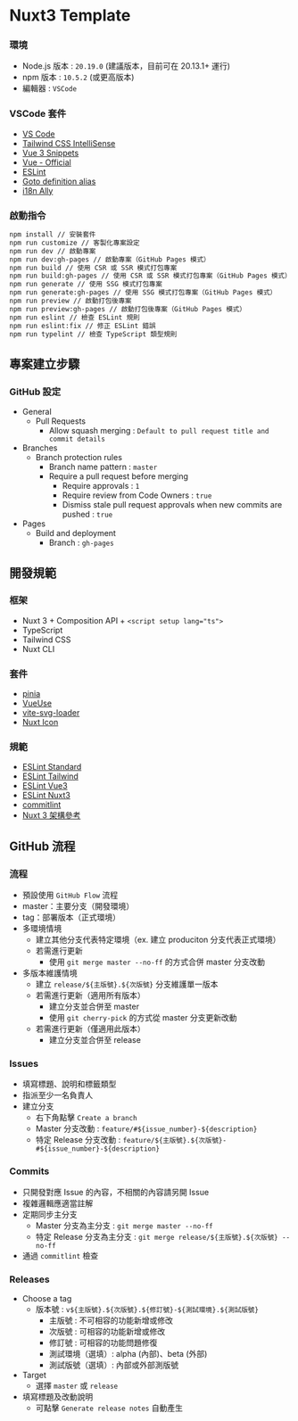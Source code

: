 # **Nuxt3 Template**

### 環境
- Node.js 版本 : `20.19.0` (建議版本，目前可在 20.13.1+ 運行)
- npm 版本 : `10.5.2` (或更高版本)
- 編輯器 : `VSCode`

### VSCode 套件
- [VS Code](https://code.visualstudio.com/)
- [Tailwind CSS IntelliSense](https://marketplace.visualstudio.com/items?itemName=bradlc.vscode-tailwindcss)
- [Vue 3 Snippets](https://marketplace.visualstudio.com/items?itemName=hollowtree.vue-snippets)
- [Vue - Official](https://marketplace.visualstudio.com/items?itemName=Vue.volar)
- [ESLint](https://marketplace.visualstudio.com/items?itemName=dbaeumer.vscode-eslint)
- [Goto definition alias](https://marketplace.visualstudio.com/items?itemName=antfu.goto-alias)
- [i18n Ally](https://marketplace.cursorapi.com/items/?itemName=lokalise.i18n-ally)

### 啟動指令
```bash
npm install // 安裝套件
npm run customize // 客製化專案設定
npm run dev // 啟動專案
npm run dev:gh-pages // 啟動專案（GitHub Pages 模式）
npm run build // 使用 CSR 或 SSR 模式打包專案
npm run build:gh-pages // 使用 CSR 或 SSR 模式打包專案（GitHub Pages 模式）
npm run generate // 使用 SSG 模式打包專案
npm run generate:gh-pages // 使用 SSG 模式打包專案（GitHub Pages 模式）
npm run preview // 啟動打包後專案
npm run preview:gh-pages // 啟動打包後專案（GitHub Pages 模式）
npm run eslint // 檢查 ESLint 規則
npm run eslint:fix // 修正 ESLint 錯誤
npm run typelint // 檢查 TypeScript 類型規則
```

## 專案建立步驟

### GitHub 設定
- General
  - Pull Requests
    - Allow squash merging : `Default to pull request title and commit details`
- Branches
  - Branch protection rules
    - Branch name pattern : `master`
    - Require a pull request before merging
      - Require approvals : `1`
      - Require review from Code Owners : `true`
      - Dismiss stale pull request approvals when new commits are pushed : `true`
- Pages
  - Build and deployment
    - Branch : `gh-pages`

## 開發規範

### 框架
- Nuxt 3 + Composition API + `<script setup lang="ts">`
- TypeScript
- Tailwind CSS
- Nuxt CLI

### 套件
- [pinia](https://pinia.vuejs.org/)
- [VueUse](https://vueuse.org/)
- [vite-svg-loader](https://github.com/jpkleemans/vite-svg-loader)
- [Nuxt Icon](https://github.com/nuxt/icon)

### 規範
- [ESLint Standard](https://standardjs.com/readme-zhtw.html)
- [ESLint Tailwind](https://github.com/francoismassart/eslint-plugin-tailwindcss)
- [ESLint Vue3](https://eslint.vuejs.org/rules/)
- [ESLint Nuxt3](https://github.com/nuxt/eslint-plugin-nuxt)
- [commitlint](https://github.com/conventional-changelog/commitlint/tree/master/%40commitlint/config-conventional)
- [Nuxt 3 架構參考](https://nuxt.com/docs/guide/directory-structure/app)

## GitHub 流程

### 流程
- 預設使用 `GitHub Flow` 流程
- master：主要分支（開發環境）
- tag：部署版本（正式環境）
- 多環境情境
  - 建立其他分支代表特定環境（ex. 建立 produciton 分支代表正式環境）
  - 若需進行更新
    - 使用 `git merge master --no-ff` 的方式合併 master 分支改動
- 多版本維護情境
  - 建立 `release/${主版號}.${次版號}` 分支維護單一版本
  - 若需進行更新（適用所有版本）
    - 建立分支並合併至 master
    - 使用 `git cherry-pick` 的方式從 master 分支更新改動
  - 若需進行更新（僅適用此版本）
    - 建立分支並合併至 release

### Issues
- 填寫標題、說明和標籤類型
- 指派至少一名負責人
- 建立分支
  - 右下角點擊 `Create a branch`
  - Master 分支改動 : `feature/#${issue_number}-${description}`
  - 特定 Release 分支改動 : `feature/${主版號}.${次版號}-#${issue_number}-${description}`

### Commits
- 只開發對應 Issue 的內容，不相關的內容請另開 Issue
- 複雜邏輯應適當註解
- 定期同步主分支
  - Master 分支為主分支 : `git merge master --no-ff` 
  - 特定 Release 分支為主分支 : `git merge release/${主版號}.${次版號} --no-ff` 
- 通過 `commitlint` 檢查

### Releases
- Choose a tag
  - 版本號 : `v${主版號}.${次版號}.${修訂號}-${測試環境}.${測試版號}`
    - 主版號 : 不可相容的功能新增或修改
    - 次版號 : 可相容的功能新增或修改
    - 修訂號 : 可相容的功能問題修復
    - 測試環境（選填）: alpha (內部)、beta (外部)
    - 測試版號（選填）: 內部或外部測版號
- Target
  - 選擇 `master` 或 `release`
- 填寫標題及改動說明
  - 可點擊 `Generate release notes` 自動產生



